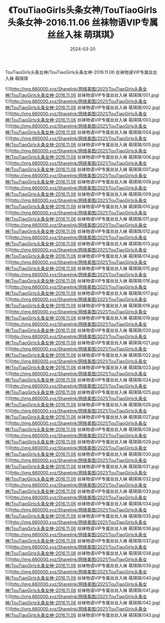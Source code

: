 ﻿---
layout: post
title:  《TouTiaoGirls头条女神/TouTiaoGirls头条女神-2016.11.06 丝袜物语VIP专属丝丝入袜 萌琪琪》
date:   2024-03-20
img: http://img.660000.xyz/Sharelink/网络美图/2021/TouTiaoGirls头条女神/TouTiaoGirls头条女神-2016.11.06 丝袜物语VIP专属丝丝入袜 萌琪琪/000.jpg
categories: [美女, 清纯, 唯美]
---

TouTiaoGirls头条女神/TouTiaoGirls头条女神-2016.11.06 丝袜物语VIP专属丝丝入袜 萌琪琪

 ![](http://img.660000.xyz/Sharelink/网络美图/2021/TouTiaoGirls头条女神/TouTiaoGirls头条女神-2016.11.06 丝袜物语VIP专属丝丝入袜 萌琪琪/001.jpg) <br>![](http://img.660000.xyz/Sharelink/网络美图/2021/TouTiaoGirls头条女神/TouTiaoGirls头条女神-2016.11.06 丝袜物语VIP专属丝丝入袜 萌琪琪/002.jpg) <br>![](http://img.660000.xyz/Sharelink/网络美图/2021/TouTiaoGirls头条女神/TouTiaoGirls头条女神-2016.11.06 丝袜物语VIP专属丝丝入袜 萌琪琪/003.jpg) <br>![](http://img.660000.xyz/Sharelink/网络美图/2021/TouTiaoGirls头条女神/TouTiaoGirls头条女神-2016.11.06 丝袜物语VIP专属丝丝入袜 萌琪琪/004.jpg) <br>![](http://img.660000.xyz/Sharelink/网络美图/2021/TouTiaoGirls头条女神/TouTiaoGirls头条女神-2016.11.06 丝袜物语VIP专属丝丝入袜 萌琪琪/005.jpg) <br>![](http://img.660000.xyz/Sharelink/网络美图/2021/TouTiaoGirls头条女神/TouTiaoGirls头条女神-2016.11.06 丝袜物语VIP专属丝丝入袜 萌琪琪/006.jpg) <br>![](http://img.660000.xyz/Sharelink/网络美图/2021/TouTiaoGirls头条女神/TouTiaoGirls头条女神-2016.11.06 丝袜物语VIP专属丝丝入袜 萌琪琪/007.jpg) <br>![](http://img.660000.xyz/Sharelink/网络美图/2021/TouTiaoGirls头条女神/TouTiaoGirls头条女神-2016.11.06 丝袜物语VIP专属丝丝入袜 萌琪琪/008.jpg) <br>![](http://img.660000.xyz/Sharelink/网络美图/2021/TouTiaoGirls头条女神/TouTiaoGirls头条女神-2016.11.06 丝袜物语VIP专属丝丝入袜 萌琪琪/009.jpg) <br>![](http://img.660000.xyz/Sharelink/网络美图/2021/TouTiaoGirls头条女神/TouTiaoGirls头条女神-2016.11.06 丝袜物语VIP专属丝丝入袜 萌琪琪/010.jpg) <br>![](http://img.660000.xyz/Sharelink/网络美图/2021/TouTiaoGirls头条女神/TouTiaoGirls头条女神-2016.11.06 丝袜物语VIP专属丝丝入袜 萌琪琪/011.jpg) <br>![](http://img.660000.xyz/Sharelink/网络美图/2021/TouTiaoGirls头条女神/TouTiaoGirls头条女神-2016.11.06 丝袜物语VIP专属丝丝入袜 萌琪琪/012.jpg) <br>![](http://img.660000.xyz/Sharelink/网络美图/2021/TouTiaoGirls头条女神/TouTiaoGirls头条女神-2016.11.06 丝袜物语VIP专属丝丝入袜 萌琪琪/013.jpg) <br>![](http://img.660000.xyz/Sharelink/网络美图/2021/TouTiaoGirls头条女神/TouTiaoGirls头条女神-2016.11.06 丝袜物语VIP专属丝丝入袜 萌琪琪/014.jpg) <br>![](http://img.660000.xyz/Sharelink/网络美图/2021/TouTiaoGirls头条女神/TouTiaoGirls头条女神-2016.11.06 丝袜物语VIP专属丝丝入袜 萌琪琪/015.jpg) <br>![](http://img.660000.xyz/Sharelink/网络美图/2021/TouTiaoGirls头条女神/TouTiaoGirls头条女神-2016.11.06 丝袜物语VIP专属丝丝入袜 萌琪琪/016.jpg) <br>![](http://img.660000.xyz/Sharelink/网络美图/2021/TouTiaoGirls头条女神/TouTiaoGirls头条女神-2016.11.06 丝袜物语VIP专属丝丝入袜 萌琪琪/017.jpg) <br>![](http://img.660000.xyz/Sharelink/网络美图/2021/TouTiaoGirls头条女神/TouTiaoGirls头条女神-2016.11.06 丝袜物语VIP专属丝丝入袜 萌琪琪/018.jpg) <br>![](http://img.660000.xyz/Sharelink/网络美图/2021/TouTiaoGirls头条女神/TouTiaoGirls头条女神-2016.11.06 丝袜物语VIP专属丝丝入袜 萌琪琪/019.jpg) <br>![](http://img.660000.xyz/Sharelink/网络美图/2021/TouTiaoGirls头条女神/TouTiaoGirls头条女神-2016.11.06 丝袜物语VIP专属丝丝入袜 萌琪琪/020.jpg) <br>![](http://img.660000.xyz/Sharelink/网络美图/2021/TouTiaoGirls头条女神/TouTiaoGirls头条女神-2016.11.06 丝袜物语VIP专属丝丝入袜 萌琪琪/021.jpg) <br>![](http://img.660000.xyz/Sharelink/网络美图/2021/TouTiaoGirls头条女神/TouTiaoGirls头条女神-2016.11.06 丝袜物语VIP专属丝丝入袜 萌琪琪/022.jpg) <br>![](http://img.660000.xyz/Sharelink/网络美图/2021/TouTiaoGirls头条女神/TouTiaoGirls头条女神-2016.11.06 丝袜物语VIP专属丝丝入袜 萌琪琪/023.jpg) <br>![](http://img.660000.xyz/Sharelink/网络美图/2021/TouTiaoGirls头条女神/TouTiaoGirls头条女神-2016.11.06 丝袜物语VIP专属丝丝入袜 萌琪琪/024.jpg) <br>![](http://img.660000.xyz/Sharelink/网络美图/2021/TouTiaoGirls头条女神/TouTiaoGirls头条女神-2016.11.06 丝袜物语VIP专属丝丝入袜 萌琪琪/025.jpg) <br>![](http://img.660000.xyz/Sharelink/网络美图/2021/TouTiaoGirls头条女神/TouTiaoGirls头条女神-2016.11.06 丝袜物语VIP专属丝丝入袜 萌琪琪/026.jpg) <br>![](http://img.660000.xyz/Sharelink/网络美图/2021/TouTiaoGirls头条女神/TouTiaoGirls头条女神-2016.11.06 丝袜物语VIP专属丝丝入袜 萌琪琪/027.jpg) <br>![](http://img.660000.xyz/Sharelink/网络美图/2021/TouTiaoGirls头条女神/TouTiaoGirls头条女神-2016.11.06 丝袜物语VIP专属丝丝入袜 萌琪琪/028.jpg) <br>![](http://img.660000.xyz/Sharelink/网络美图/2021/TouTiaoGirls头条女神/TouTiaoGirls头条女神-2016.11.06 丝袜物语VIP专属丝丝入袜 萌琪琪/029.jpg) <br>![](http://img.660000.xyz/Sharelink/网络美图/2021/TouTiaoGirls头条女神/TouTiaoGirls头条女神-2016.11.06 丝袜物语VIP专属丝丝入袜 萌琪琪/030.jpg) <br>![](http://img.660000.xyz/Sharelink/网络美图/2021/TouTiaoGirls头条女神/TouTiaoGirls头条女神-2016.11.06 丝袜物语VIP专属丝丝入袜 萌琪琪/031.jpg) <br>![](http://img.660000.xyz/Sharelink/网络美图/2021/TouTiaoGirls头条女神/TouTiaoGirls头条女神-2016.11.06 丝袜物语VIP专属丝丝入袜 萌琪琪/032.jpg) <br>![](http://img.660000.xyz/Sharelink/网络美图/2021/TouTiaoGirls头条女神/TouTiaoGirls头条女神-2016.11.06 丝袜物语VIP专属丝丝入袜 萌琪琪/033.jpg) <br>![](http://img.660000.xyz/Sharelink/网络美图/2021/TouTiaoGirls头条女神/TouTiaoGirls头条女神-2016.11.06 丝袜物语VIP专属丝丝入袜 萌琪琪/034.jpg) <br>![](http://img.660000.xyz/Sharelink/网络美图/2021/TouTiaoGirls头条女神/TouTiaoGirls头条女神-2016.11.06 丝袜物语VIP专属丝丝入袜 萌琪琪/035.jpg) <br>![](http://img.660000.xyz/Sharelink/网络美图/2021/TouTiaoGirls头条女神/TouTiaoGirls头条女神-2016.11.06 丝袜物语VIP专属丝丝入袜 萌琪琪/036.jpg) <br>![](http://img.660000.xyz/Sharelink/网络美图/2021/TouTiaoGirls头条女神/TouTiaoGirls头条女神-2016.11.06 丝袜物语VIP专属丝丝入袜 萌琪琪/037.jpg) <br>![](http://img.660000.xyz/Sharelink/网络美图/2021/TouTiaoGirls头条女神/TouTiaoGirls头条女神-2016.11.06 丝袜物语VIP专属丝丝入袜 萌琪琪/038.jpg) <br>![](http://img.660000.xyz/Sharelink/网络美图/2021/TouTiaoGirls头条女神/TouTiaoGirls头条女神-2016.11.06 丝袜物语VIP专属丝丝入袜 萌琪琪/039.jpg) <br>![](http://img.660000.xyz/Sharelink/网络美图/2021/TouTiaoGirls头条女神/TouTiaoGirls头条女神-2016.11.06 丝袜物语VIP专属丝丝入袜 萌琪琪/040.jpg) <br>![](http://img.660000.xyz/Sharelink/网络美图/2021/TouTiaoGirls头条女神/TouTiaoGirls头条女神-2016.11.06 丝袜物语VIP专属丝丝入袜 萌琪琪/041.jpg) <br>![](http://img.660000.xyz/Sharelink/网络美图/2021/TouTiaoGirls头条女神/TouTiaoGirls头条女神-2016.11.06 丝袜物语VIP专属丝丝入袜 萌琪琪/042.jpg) <br>![](http://img.660000.xyz/Sharelink/网络美图/2021/TouTiaoGirls头条女神/TouTiaoGirls头条女神-2016.11.06 丝袜物语VIP专属丝丝入袜 萌琪琪/043.jpg) <br>